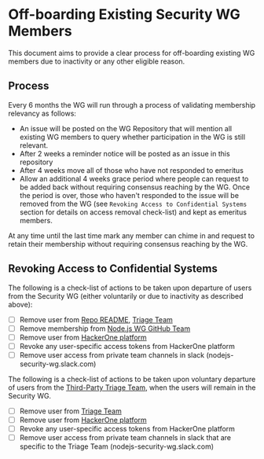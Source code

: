# Off-boarding Existing Security WG Members

This document aims to provide a clear process for off-boarding existing WG members due to inactivity or any other eligible reason.

## Process

Every 6 months the WG will run through a process of validating membership relevancy as follows:

* An issue will be posted on the WG Repository that will mention all existing WG members to query whether participation in the WG is still relevant.
* After 2 weeks a reminder notice will be posted as an issue in this repository
* After 4 weeks move all of those who have not responded to emeritus 
* Allow an additional 4 weeks grace period where people can request to be added back without requiring consensus reaching by the WG. Once the period is over, those who haven't responded to the issue will be removed from the WG (see `Revoking Access to Confidential Systems` section for details on access removal check-list) and kept as emeritus members.

At any time until the last time mark any member can chime in and request to retain their membership without requiring consensus reaching by the WG.

## Revoking Access to Confidential Systems

The following is a check-list of actions to be taken upon departure of users from the Security WG (either voluntarily or due to inactivity as described above):
* [ ] Remove user from [Repo README](https://github.com/nodejs/security-wg/blob/master/README.md), [Triage Team](https://github.com/nodejs/security-wg/blob/master/processes/third_party_vuln_process.md)
* [ ] Remove membership from [Node.js WG GitHub Team](https://github.com/orgs/nodejs/teams/security-wg)
* [ ] Remove user from [HackerOne platform](https://hackerone.com/nodejs-ecosystem)
* [ ] Revoke any user-specific access tokens from HackerOne platform
* [ ] Remove user access from private team channels in slack (nodejs-security-wg.slack.com)

The following is a check-list of actions to be taken upon voluntary departure of users from the [Third-Party Triage Team](https://github.com/nodejs/security-wg/blob/master/processes/third_party_vuln_process.md), when the users will remain in the Security WG.

* [ ] Remove user from [Triage Team](https://github.com/nodejs/security-wg/blob/master/processes/third_party_vuln_process.md)
* [ ] Remove user from [HackerOne platform](https://hackerone.com/nodejs-ecosystem)
* [ ] Revoke any user-specific access tokens from HackerOne platform
* [ ] Remove user access from private team channels in slack that are specific to the Triage Team (nodejs-security-wg.slack.com)
